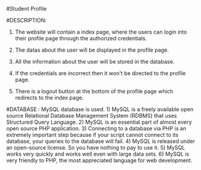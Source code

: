 #Student Profile
	   
#DESCRIPTION:

1) The website will contain a index page, where the users can login into their profile page through the authorized credentials.

2) The datas about the user will be displayed in the profile page.

3) All the information about the user will be stored in the database.

4) If the credentials are incorrect then it won't be directed to the profile page.

5) There is a logout button at the bottom of the profile page which redirects to the index page.


#DATABASE :
	MySQL database is used.
	1) MySQL is a freely available open source Relational Database Management System (RDBMS) that uses Structured Query Language.
	2) MySQL is an essential part of almost every open source PHP application.
	3) Connecting to a database via PHP is an extremely important step because if your script cannot connect to its database, your queries to the database will fail.
	4) MySQL is released under an open-source license. So you have nothing to pay to use it.
	5) MySQL works very quickly and works well even with large data sets.
	6) MySQL is very friendly to PHP, the most appreciated language for web development.



  
